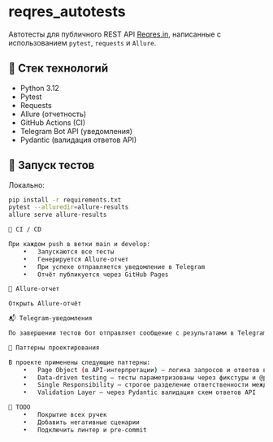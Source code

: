 # reqres_autotests

Автотесты для публичного REST API [Reqres.in](https://reqres.in), написанные с использованием `pytest`, `requests` и `Allure`.

## 🧪 Стек технологий

- Python 3.12  
- Pytest  
- Requests  
- Allure (отчетность)  
- GitHub Actions (CI)  
- Telegram Bot API (уведомления)  
- Pydantic (валидация ответов API)  


## 🚀 Запуск тестов

Локально:

```bash
pip install -r requirements.txt
pytest --alluredir=allure-results
allure serve allure-results

🧾 CI / CD

При каждом push в ветки main и develop:
	•	Запускаются все тесты
	•	Генерируется Allure-отчет
	•	При успехе отправляется уведомление в Telegram
	•	Отчёт публикуется через GitHub Pages

🔗 Allure-отчет

Открыть Allure-отчёт

📬 Telegram-уведомления

По завершении тестов бот отправляет сообщение с результатами в Telegram-чат.

🔧 Паттерны проектирования

В проекте применены следующие паттерны:
	•	Page Object (в API-интерпретации) — логика запросов и ответов вынесена в отдельные модули
	•	Data-driven testing — тесты параметризованы через фикстуры и @pytest.mark.parametrize
	•	Single Responsibility — строгое разделение ответственности между слоями: данные, логика, тесты
	•	Validation Layer — через Pydantic валидация схем ответов API

🧹 TODO
	•	Покрытие всех ручек
	•	Добавить негативные сценарии
	•	Подключить линтер и pre-commit
